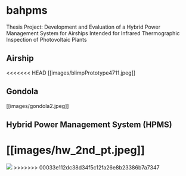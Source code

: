 # bahpms

Thesis Project:  Development and Evaluation of a Hybrid Power Management System for Airships Intended for Infrared Thermographic Inspection of Photovoltaic Plants

## Airship
<<<<<<< HEAD
[[images/blimpPrototype4711.jpeg]]

## Gondola
[[images/gondola2.jpeg]]

## Hybrid Power Management System (HPMS)
[[images/hw_2nd_pt.jpeg]]
=======
<img src="bahpms/images/blimpPrototype4711.jpeg">
>>>>>>> 00033e112dc38d34f5c12fa26e8b23386b7a7347

